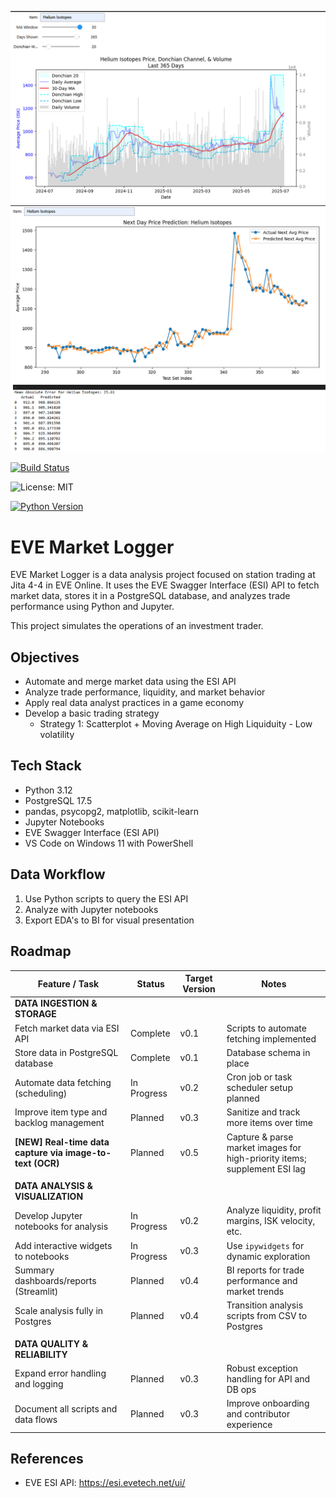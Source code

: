 ![Market Overview 1](images/Market_Overview1.png)
![Market Overview 2](images/Market_Overview2.png)


[![Build Status](https://img.shields.io/github/actions/workflow/status/seiejouke/eve-market-logger/main.yml?branch=main)](https://github.com/seiejouke/eve-market-logger/actions)

![License: MIT](https://img.shields.io/badge/License-MIT-yellow.svg)

[![Python Version](https://img.shields.io/badge/python-3.12-blue)](https://www.python.org/downloads/release/python-3120/)




# EVE Market Logger

EVE Market Logger is a data analysis project focused on station trading at Jita 4-4 in EVE Online. It uses the EVE Swagger Interface (ESI) API to fetch market data, stores it in a PostgreSQL database, and analyzes trade performance using Python and Jupyter.

This project simulates the operations of an investment trader.

## Objectives

- Automate and merge market data using the ESI API
- Analyze trade performance, liquidity, and market behavior
- Apply real data analyst practices in a game economy
- Develop a basic trading strategy 
   - Strategy 1: Scatterplot + Moving Average on High Liquiduity - Low volatility 

## Tech Stack

- Python 3.12  
- PostgreSQL 17.5  
- pandas, psycopg2, matplotlib, scikit-learn  
- Jupyter Notebooks  
- EVE Swagger Interface (ESI API)  
- VS Code on Windows 11 with PowerShell


## Data Workflow

1. Use Python scripts to query the ESI API  
2. Analyze with Jupyter notebooks
3. Export EDA's to BI for visual presentation

## Roadmap

| **Feature / Task**                                      | **Status**     | **Target Version** | **Notes**                                                                |
|---------------------------------------------------------|----------------|--------------------|--------------------------------------------------------------------------|
| **DATA INGESTION & STORAGE**                            |                |                    |                                                                          |
| Fetch market data via ESI API                           | Complete       | v0.1               | Scripts to automate fetching implemented                                 |
| Store data in PostgreSQL database                       | Complete       | v0.1               | Database schema in place                                                 |
| Automate data fetching (scheduling)                     | In Progress    | v0.2               | Cron job or task scheduler setup planned                                 |
| Improve item type and backlog management                | Planned        | v0.3               | Sanitize and track more items over time                                  |
| **[NEW] Real-time data capture via image-to-text (OCR)**| Planned        | v0.5               | Capture & parse market images for high-priority items; supplement ESI lag|
|                                                         |                |                    |                                                                          |
| **DATA ANALYSIS & VISUALIZATION**                       |                |                    |                                                                          |
| Develop Jupyter notebooks for analysis                  | In Progress    | v0.2               | Analyze liquidity, profit margins, ISK velocity, etc.                    |
| Add interactive widgets to notebooks                    | In Progress    | v0.3               | Use `ipywidgets` for dynamic exploration                                 |
| Summary dashboards/reports (Streamlit)                  | Planned        | v0.4               | BI reports for trade performance and market trends                       |
| Scale analysis fully in Postgres                        | Planned        | v0.4               | Transition analysis scripts from CSV to Postgres                         |
|                                                         |                |                    |                                                                          |
| **DATA QUALITY & RELIABILITY**                          |                |                    |                                                                          |
| Expand error handling and logging                       | Planned        | v0.3               | Robust exception handling for API and DB ops                             |
| Document all scripts and data flows                     | Planned        | v0.3               | Improve onboarding and contributor experience                            |


## References

- EVE ESI API: https://esi.evetech.net/ui/

